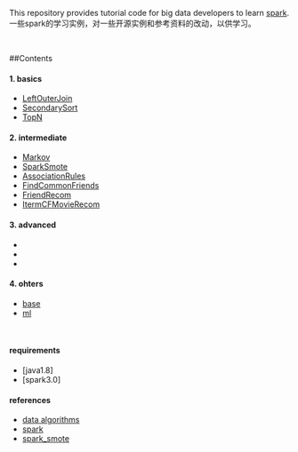 This repository provides tutorial code for big data developers to learn [spark](https://github.com/apache/spark).
一些spark的学习实例，对一些开源实例和参考资料的改动，以供学习。

<br/>

##Contents

#### 1. basics
* [LeftOuterJoin](https://github.com/jiangnanboy/spark_tutorial/tree/master/src/main/java/com/sy/dataalgorithms/basics/LeftOuterJoin.java)
* [SecondarySort](https://github.com/jiangnanboy/spark_tutorial/tree/master/src/main/java/com/sy/dataalgorithms/basics/SecondarySort.java)
* [TopN](https://github.com/jiangnanboy/spark_tutorial/tree/master/src/main/java/com/sy/dataalgorithms/basics/TopN.java)

#### 2. intermediate
* [Markov](https://github.com/jiangnanboy/spark_tutorial/tree/master/src/main/java/com/sy/dataalgorithms/intermediate/smartemail/Markov.java)
* [SparkSmote](https://github.com/jiangnanboy/spark_tutorial/tree/master/src/main/java/com/sy/dataalgorithms/intermediate/SparkSmote.java)
* [AssociationRules](https://github.com/jiangnanboy/spark_tutorial/tree/master/src/main/java/com/sy/dataalgorithms/intermediate/AssociationRules.java)
* [FindCommonFriends](https://github.com/jiangnanboy/spark_tutorial/tree/master/src/main/java/com/sy/dataalgorithms/intermediate/FindCommonFriends.java)
* [FriendRecom](https://github.com/jiangnanboy/spark_tutorial/tree/master/src/main/java/com/sy/dataalgorithms/intermediate/FriendRecom.java)
* [ItermCFMovieRecom](https://github.com/jiangnanboy/spark_tutorial/tree/master/src/main/java/com/sy/dataalgorithms/intermediate/ItermCFMovieRecom.java)

#### 3. advanced
* []()
* []()
* []()

#### 4. ohters
* [base](https://github.com/jiangnanboy/spark_tutorial/tree/master/src/main/java/com/sy/dataalgorithms/others/base)
* [ml](https://github.com/jiangnanboy/spark_tutorial/tree/master/src/main/java/com/sy/dataalgorithms/others/ml)

<br/>


#### requirements
* [java1.8]
* [spark3.0]

#### references
* [data algorithms](https://github.com/mahmoudparsian/data-algorithms-book)
* [spark](https://github.com/apache/spark/tree/master/examples/src/main/java/org/apache/spark/examples)
* [spark_smote](https://github.com/jiangnanboy/spark-smote)
